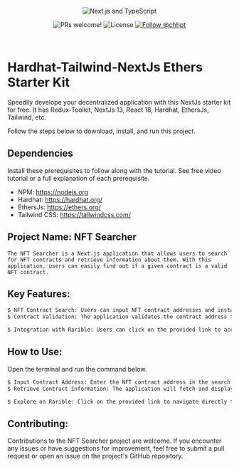 <p align="center">
  <img src="https://user-images.githubusercontent.com/26466516/107675802-36216b80-6c77-11eb-8db1-4d3407dc53d9.png" alt="Next.js and TypeScript">
</p>

<p align="center">
  <img src="https://img.shields.io/static/v1?label=PRs&message=welcome&style=for-the-badge&color=24B36B&labelColor=000000" alt="PRs welcome!" />

  <img alt="License" src="https://img.shields.io/github/license/chhpt/typescript-nextjs-starter?style=for-the-badge&color=24B36B&labelColor=000000">

  <a href="https://twitter.com/intent/follow?screen_name=cwuyiqing">
    <img src="https://img.shields.io/twitter/follow/cwuyiqing?style=for-the-badge&color=24B36B&labelColor=000000" alt="Follow @chhpt" />
  </a>
</p>

<br>


# Hardhat-Tailwind-NextJs Ethers Starter Kit
Speedily develope your decentralized application with this NextJs starter kit for free. It has Redux-Toolkit, NextJs 13, React 18, Hardhat, EthersJs, Tailwind, etc.

Follow the steps below to download, install, and run this project.

## Dependencies
Install these prerequisites to follow along with the tutorial. See free video tutorial or a full explanation of each prerequisite.
- NPM: https://nodejs.org
- Hardhat: https://hardhat.org/
- EthersJs: https://ethers.org/
- Tailwind CSS: https://tailwindcss.com/


## Project Name: NFT Searcher
`The NFT Searcher is a Next.js application that allows users to search for NFT contracts and retrieve information about them. With this application, users can easily find out if a given contract is a valid NFT contract.`

## Key Features:
```sh
$ NFT Contract Search: Users can input NFT contract addresses and instantly obtain information about the contract.
$ Contract Validation: The application validates the contract address to ensure it is a legitimate NFT contract.

$ Integration with Rarible: Users can click on the provided link to access the Rarible NFT marketplace, where they can buy or sell the discovered NFTs.
```
## How to Use:
Open the terminal and run the command below.
```sh
$ Input Contract Address: Enter the NFT contract address in the search field.
$ Retrieve Contract Information: The application will fetch and display essential information about the NFT contract.

$ Explore on Rarible: Click on the provided link to navigate directly to the Rarible NFT marketplace for further transactions.
```

## Contributing:
Contributions to the NFT Searcher project are welcome. If you encounter any issues or have suggestions for improvement, feel free to submit a pull request or open an issue on the project's GitHub repository.

